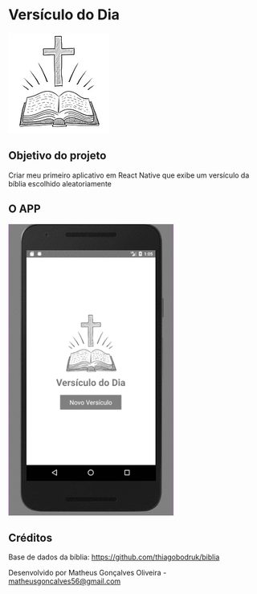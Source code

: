 # Versículo do Dia
![biblia](https://github.com/matheusgoncalves56/versiculoDoDia/blob/master/src/assets/logo.jpg)

## Objetivo do projeto
Criar meu primeiro aplicativo em React Native que exibe um versículo da bíblia escolhido aleatoriamente

## O APP
![app](https://github.com/matheusgoncalves56/versiculoDoDia/blob/master/src/assets/app.gif)

## Créditos
Base de dados da bíblia:
https://github.com/thiagobodruk/biblia

Desenvolvido por Matheus Gonçalves Oliveira - matheusgoncalves56@gmail.com



